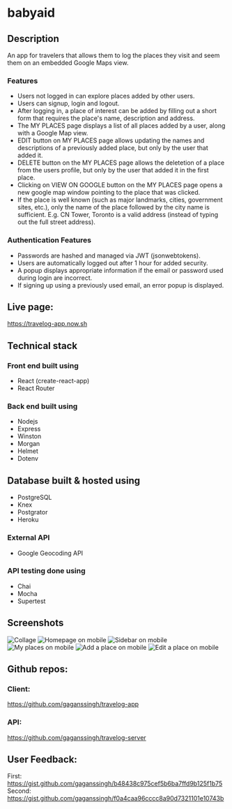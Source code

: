 # babyaid

## Description

An app for travelers that allows them to log the places they visit and seem them on an embedded Google Maps view.

### Features

-   Users not logged in can explore places added by other users.
-   Users can signup, login and logout.
-   After logging in, a place of interest can be added by filling out a short form that requires the place's name, description and address.
-   The MY PLACES page displays a list of all places added by a user, along with a Google Map view.
-   EDIT button on MY PLACES page allows updating the names and descriptions of a previously added place, but only by the user that added it.
-   DELETE button on the MY PLACES page allows the deletetion of a place from the users profile, but only by the user that added it in the first place.
-   Clicking on VIEW ON GOOGLE button on the MY PLACES page opens a new google map window pointing to the place that was clicked.
-   If the place is well known (such as major landmarks, cities, government sites, etc.), only the name of the place followed by the city name is sufficient. E.g. CN Tower, Toronto is a valid address (instead of typing out the full street address).

### Authentication Features

-   Passwords are hashed and managed via JWT (jsonwebtokens).
-   Users are automatically logged out after 1 hour for added security.
-   A popup displays appropriate information if the email or password used during login are incorrect.
-   If signing up using a previously used email, an error popup is displayed.

## Live page:

https://travelog-app.now.sh

## Technical stack

### Front end built using

-   React (create-react-app)
-   React Router

### Back end built using

-   Nodejs
-   Express
-   Winston
-   Morgan
-   Helmet
-   Dotenv

## Database built & hosted using

-   PostgreSQL
-   Knex
-   Postgrator
-   Heroku

### External API

-   Google Geocoding API

### API testing done using

-   Chai
-   Mocha
-   Supertest

## Screenshots

![Collage](README_IMAGES/Collage.png)
![Homepage on mobile](README_IMAGES/HomePage-mobile.png)
![Sidebar on mobile](README_IMAGES/Sidebar-mobile.png)
![My places on mobile](README_IMAGES/my-places-mobile.png)
![Add a place on mobile](README_IMAGES/add-place-mobile.png)
![Edit a place on mobile](README_IMAGES/edit-place-mobile.png)

## Github repos:

### Client:

https://github.com/gaganssingh/travelog-app

### API:

https://github.com/gaganssingh/travelog-server

## User Feedback:

First: https://gist.github.com/gaganssingh/b48438c975cef5b6ba7ffd9b125f1b75
Second: https://gist.github.com/gaganssingh/f0a4caa96cccc8a90d7321101e10743b
